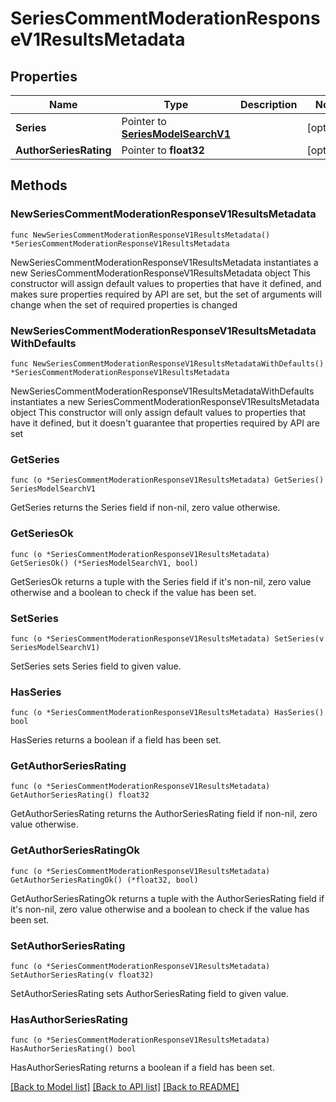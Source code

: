 # SeriesCommentModerationResponseV1ResultsMetadata

## Properties

Name | Type | Description | Notes
------------ | ------------- | ------------- | -------------
**Series** | Pointer to [**SeriesModelSearchV1**](SeriesModelSearchV1.md) |  | [optional] 
**AuthorSeriesRating** | Pointer to **float32** |  | [optional] 

## Methods

### NewSeriesCommentModerationResponseV1ResultsMetadata

`func NewSeriesCommentModerationResponseV1ResultsMetadata() *SeriesCommentModerationResponseV1ResultsMetadata`

NewSeriesCommentModerationResponseV1ResultsMetadata instantiates a new SeriesCommentModerationResponseV1ResultsMetadata object
This constructor will assign default values to properties that have it defined,
and makes sure properties required by API are set, but the set of arguments
will change when the set of required properties is changed

### NewSeriesCommentModerationResponseV1ResultsMetadataWithDefaults

`func NewSeriesCommentModerationResponseV1ResultsMetadataWithDefaults() *SeriesCommentModerationResponseV1ResultsMetadata`

NewSeriesCommentModerationResponseV1ResultsMetadataWithDefaults instantiates a new SeriesCommentModerationResponseV1ResultsMetadata object
This constructor will only assign default values to properties that have it defined,
but it doesn't guarantee that properties required by API are set

### GetSeries

`func (o *SeriesCommentModerationResponseV1ResultsMetadata) GetSeries() SeriesModelSearchV1`

GetSeries returns the Series field if non-nil, zero value otherwise.

### GetSeriesOk

`func (o *SeriesCommentModerationResponseV1ResultsMetadata) GetSeriesOk() (*SeriesModelSearchV1, bool)`

GetSeriesOk returns a tuple with the Series field if it's non-nil, zero value otherwise
and a boolean to check if the value has been set.

### SetSeries

`func (o *SeriesCommentModerationResponseV1ResultsMetadata) SetSeries(v SeriesModelSearchV1)`

SetSeries sets Series field to given value.

### HasSeries

`func (o *SeriesCommentModerationResponseV1ResultsMetadata) HasSeries() bool`

HasSeries returns a boolean if a field has been set.

### GetAuthorSeriesRating

`func (o *SeriesCommentModerationResponseV1ResultsMetadata) GetAuthorSeriesRating() float32`

GetAuthorSeriesRating returns the AuthorSeriesRating field if non-nil, zero value otherwise.

### GetAuthorSeriesRatingOk

`func (o *SeriesCommentModerationResponseV1ResultsMetadata) GetAuthorSeriesRatingOk() (*float32, bool)`

GetAuthorSeriesRatingOk returns a tuple with the AuthorSeriesRating field if it's non-nil, zero value otherwise
and a boolean to check if the value has been set.

### SetAuthorSeriesRating

`func (o *SeriesCommentModerationResponseV1ResultsMetadata) SetAuthorSeriesRating(v float32)`

SetAuthorSeriesRating sets AuthorSeriesRating field to given value.

### HasAuthorSeriesRating

`func (o *SeriesCommentModerationResponseV1ResultsMetadata) HasAuthorSeriesRating() bool`

HasAuthorSeriesRating returns a boolean if a field has been set.


[[Back to Model list]](../README.md#documentation-for-models) [[Back to API list]](../README.md#documentation-for-api-endpoints) [[Back to README]](../README.md)


